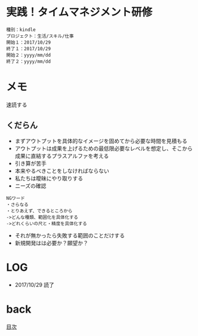 # 実践！タイムマネジメント研修

    種別：kindle
    プロジェクト：生活/スキル/仕事
    開始１：2017/10/29
    終了１：2017/10/29
    開始２：yyyy/mm/dd
    終了２：yyyy/mm/dd

# メモ
速読する
## くだらん
- まずアウトプットを具体的なイメージを固めてから必要な時間を見積もる
- アウトプットは成果を上げるための最低限必要なレベルを想定し、そこから成果に直結するプラスアルファを考える
- 引き算が苦手
- 本来やるべきことをしなければならない
- 私たちは曖昧にやり取りする
- ニーズの確認

```
NGワード
・さらなる
・とりあえず、できるところから
->どんな種類、範囲化を具体化する
->どれくらいの尺と・精度を具体化する
```
- それが無かったら失敗する範囲のことだけする
- 新規開発はは必要か？願望か？

# LOG
- 2017/10/29 読了

# back
[目次](../README.md)

